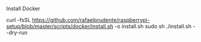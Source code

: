 Install Docker

curl -fsSL https://github.com/rafaelprudente/raspberrypi-setup/blob/master/scripts/docker/install.sh -o install.sh
sudo sh ./install.sh --dry-run

